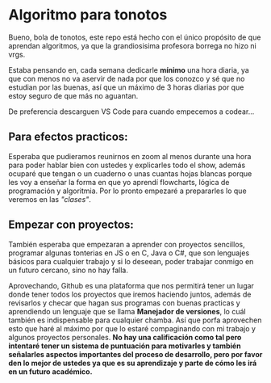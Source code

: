 # Algoritmo para tonotos

Bueno, bola de tonotos, este repo está hecho con el único propósito de que aprendan algoritmos, ya que la grandiosisima profesora borrega no hizo ni vrgs.

Estaba pensando en, cada semana dedicarle **mínimo** una hora diaria, ya que con menos no va aservir de nada por que los conozco y sé que no estudian por las buenas, así que un máximo de 3 horas diarias por que estoy seguro de que más no aguantan.

De preferencia descarguen VS Code para cuando empecemos a codear...

## Para efectos practicos:

Esperaba que pudieramos reunirnos en zoom al menos durante una hora para poder hablar bien con ustedes y explicarles todo el show, además ocuparé que tengan o un cuaderno o unas cuantas hojas blancas porque les voy a enseñar la forma en que yo aprendí flowcharts, lógica de programación y algoritmia. Por lo pronto empezaré a prepararles lo que veremos en las _"clases"_.

## Empezar con proyectos:

También esperaba que empezaran a aprender con proyectos sencillos, programar algunas tonterias en JS o en C, Java o C#, que son lenguajes básicos para cualquier trabajo y si lo deseean, poder trabajar conmigo en un futuro cercano, sino no hay falla.

Aprovechando, Github es una plataforma que nos permitirá tener un lugar donde tener todos los proyectos que iremos haciendo juntos, además de revisarlos y checar que hagan sus programas con buenas practicas y aprendiendo un lenguaje que se llama **Manejador de versiones**, lo cuál también es indispensable para cualquier chamba. Así que porfa aprovechen esto que haré al máximo por que lo estaré compaginando con mi trabajo y algunos proyectos personales. __No hay una calificación como tal pero intentaré tener un sistema de puntuación para motivarles y también señalarles aspectos importantes del proceso de desarrollo, pero por favor den lo mejor de ustedes ya que es su aprendizaje y parte de cómo les irá en un futuro académico.__